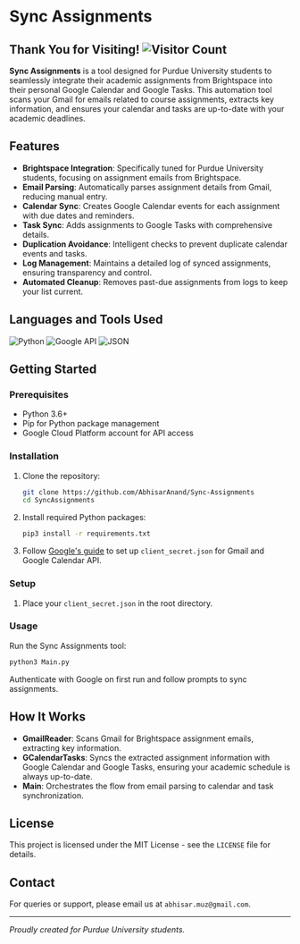 # Sync Assignments

## Thank You for Visiting!         ![Visitor Count](https://visitor-badge.laobi.icu/badge?page_id=abhisaranand.SyncAssignments)

**Sync Assignments** is a tool designed for Purdue University students to seamlessly integrate their academic assignments from Brightspace into their personal Google Calendar and Google Tasks. This automation tool scans your Gmail for emails related to course assignments, extracts key information, and ensures your calendar and tasks are up-to-date with your academic deadlines.

## Features

- **Brightspace Integration**: Specifically tuned for Purdue University students, focusing on assignment emails from Brightspace.
- **Email Parsing**: Automatically parses assignment details from Gmail, reducing manual entry.
- **Calendar Sync**: Creates Google Calendar events for each assignment with due dates and reminders.
- **Task Sync**: Adds assignments to Google Tasks with comprehensive details.
- **Duplication Avoidance**: Intelligent checks to prevent duplicate calendar events and tasks.
- **Log Management**: Maintains a detailed log of synced assignments, ensuring transparency and control.
- **Automated Cleanup**: Removes past-due assignments from logs to keep your list current.

## Languages and Tools Used

![Python](https://img.shields.io/badge/Python-3776AB?style=for-the-badge&logo=python&logoColor=white)
![Google API](https://img.shields.io/badge/Google%20API-4285F4?style=for-the-badge&logo=google&logoColor=white)
![JSON](https://img.shields.io/badge/JSON-000000?style=for-the-badge&logo=json&logoColor=white)

## Getting Started

### Prerequisites

- Python 3.6+
- Pip for Python package management
- Google Cloud Platform account for API access

### Installation

1. Clone the repository:
    ```bash
    git clone https://github.com/AbhisarAnand/Sync-Assignments
    cd SyncAssignments
    ```

2. Install required Python packages:
    ```bash
    pip3 install -r requirements.txt
    ```

3. Follow [Google's guide](https://developers.google.com/workspace/guides/create-credentials) to set up `client_secret.json` for Gmail and Google Calendar API.

### Setup

1. Place your `client_secret.json` in the root directory.

### Usage

Run the Sync Assignments tool:
```bash
python3 Main.py
```
Authenticate with Google on first run and follow prompts to sync assignments.

## How It Works

- **GmailReader**: Scans Gmail for Brightspace assignment emails, extracting key information.
- **GCalendarTasks**: Syncs the extracted assignment information with Google Calendar and Google Tasks, ensuring your academic schedule is always up-to-date.
- **Main**: Orchestrates the flow from email parsing to calendar and task synchronization.

## License

This project is licensed under the MIT License - see the `LICENSE` file for details.

## Contact

For queries or support, please email us at `abhisar.muz@gmail.com`.

---

*Proudly created for Purdue University students.*
